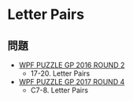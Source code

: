 # Letter Pairs

## 問題
- [WPF PUZZLE GP 2016 ROUND 2](../questions/wpfpgp2016-2.md)
	- 17-20. Letter Pairs
- [WPF PUZZLE GP 2017 ROUND 4](../questions/wpfpgp2017-4.md)
	- C7-8. Letter Pairs
